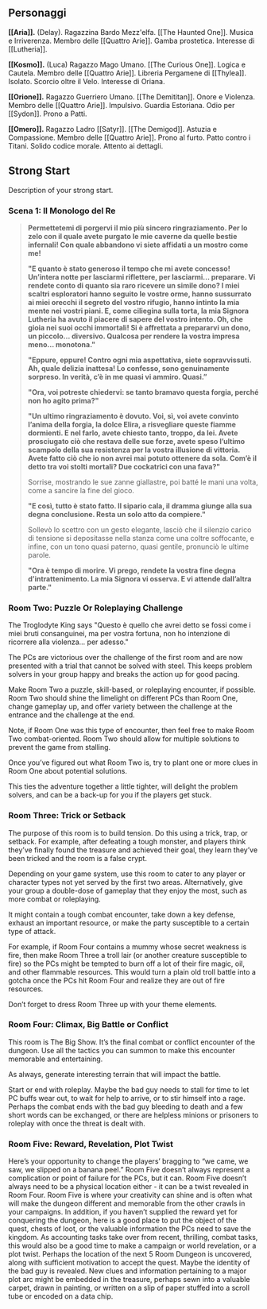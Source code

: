 ## Personaggi  
  
**[[Aria]].** (Delay). Ragazzina Bardo Mezz'elfa. [[The Haunted One]]. Musica e Irriverenza. Membro delle [[Quattro Arie]]. Gamba prostetica. Interesse di [[Lutheria]].
  
**[[Kosmo]].** (Luca) Ragazzo Mago Umano. [[The Curious One]]. Logica e Cautela. Membro delle [[Quattro Arie]]. Libreria Pergamene di [[Thylea]]. Isolato. Scorcio oltre il Velo. Interesse di Oriana.
  
**[[Orione]].** Ragazzo Guerriero Umano. [[The Demititan]]. Onore e Violenza. Membro delle [[Quattro Arie]]. Impulsivo. Guardia Estoriana. Odio per [[Sydon]]. Prono a Patti.
  
**[[Omero]].** Ragazzo Ladro [[Satyr]]. [[The Demigod]]. Astuzia e Compassione. Membro delle [[Quattro Arie]]. Prono al furto. Patto contro i Titani. Solido codice morale. Attento ai dettagli.
  
## Strong Start  
  
Description of your strong start.  
  
### Scena 1: Il Monologo del Re
> **Permettetemi di porgervi il mio più sincero ringraziamento. Per lo zelo con il quale avete purgato le mie caverne da quelle bestie infernali! Con quale abbandono vi siete affidati a un mostro come me!**
> 
> **"E quanto è stato generoso il tempo che mi avete concesso! Un’intera notte per lasciarmi riflettere, per lasciarmi… preparare. Vi rendete conto di quanto sia raro ricevere un simile dono? I miei scaltri esploratori hanno seguito le vostre orme, hanno sussurrato ai miei orecchi il segreto del vostro rifugio, hanno intinto la mia mente nei vostri piani. E, come ciliegina sulla torta, la mia Signora Lutheria ha avuto il piacere di sapere del vostro intento. Oh, che gioia nei suoi occhi immortali! Si è affrettata a prepararvi un dono, un piccolo… diversivo. Qualcosa per rendere la vostra impresa meno… monotona."**
> 
> **"Eppure, eppure! Contro ogni mia aspettativa, siete sopravvissuti. Ah, quale delizia inattesa! Lo confesso, sono genuinamente sorpreso. In verità, c’è in me quasi vi ammiro. Quasi.”**
> 
> **"Ora, voi potreste chiedervi: se tanto bramavo questa forgia, perché non ho agito prima?"**
> 
> **"Un ultimo ringraziamento è dovuto. Voi, sì, voi avete convinto l’anima della forgia, la dolce Elira, a risvegliare queste fiamme dormienti. E nel farlo, avete chiesto tanto, troppo, da lei. Avete prosciugato ciò che restava delle sue forze, avete speso l’ultimo scampolo della sua resistenza per la vostra illusione di vittoria. Avete fatto ciò che io non avrei mai potuto ottenere da sola. Com’è il detto tra voi stolti mortali? Due cockatrici con una fava?"**
> 
> Sorrise, mostrando le sue zanne giallastre, poi batté le mani una volta, come a sancire la fine del gioco.
> 
> **"E così, tutto è stato fatto. Il sipario cala, il dramma giunge alla sua degna conclusione. Resta un solo atto da compiere."**
> 
> Sollevò lo scettro con un gesto elegante, lasciò che il silenzio carico di tensione si depositasse nella stanza come una coltre soffocante, e infine, con un tono quasi paterno, quasi gentile, pronunciò le ultime parole.
> 
> **"Ora è tempo di morire. Vi prego, rendete la vostra fine degna d’intrattenimento. La mia Signora vi osserva. E vi attende dall’altra parte."**

### Room Two: Puzzle Or Roleplaying Challenge
The Troglodyte King says "Questo è quello che avrei detto se fossi come i miei bruti consanguinei, ma per vostra fortuna, non ho intenzione di ricorrere alla violenza... per adesso."

The PCs are victorious over the challenge of the first room and are now presented with a trial that cannot be solved with steel. This keeps problem solvers in your group happy and breaks the action up for good pacing.

Make Room Two a puzzle, skill-based, or roleplaying encounter, if possible. Room Two should shine the limelight on different PCs than Room One, change gameplay up, and offer variety between the challenge at the entrance and the challenge at the end.

Note, if Room One was this type of encounter, then feel free to make Room Two combat-oriented. Room Two should allow for multiple solutions to prevent the game from stalling.

Once you’ve figured out what Room Two is, try to plant one or more clues in Room One about potential solutions.

This ties the adventure together a little tighter, will delight the problem solvers, and can be a back-up for you if the players get stuck.

### Room Three: Trick or Setback
The purpose of this room is to build tension. Do this using a trick, trap, or setback. For example, after defeating a tough monster, and players think they’ve finally found the treasure and achieved their goal, they learn they’ve been tricked and the room is a false crypt.

Depending on your game system, use this room to cater to any player or character types not yet served by the first two areas. Alternatively, give your group a double-dose of gameplay that they enjoy the most, such as more combat or roleplaying.

It might contain a tough combat encounter, take down a key defense, exhaust an important resource, or make the party susceptible to a certain type of attack.

For example, if Room Four contains a mummy whose secret weakness is fire, then make Room Three a troll lair (or another creature susceptible to fire) so the PCs might be tempted to burn off a lot of their fire magic, oil, and other flammable resources. This would turn a plain old troll battle into a gotcha once the PCs hit Room Four and realize they are out of fire resources.

Don’t forget to dress Room Three up with your theme elements.

### Room Four: Climax, Big Battle or Conflict
This room is The Big Show. It’s the final combat or conflict encounter of the dungeon. Use all the tactics you can summon to make this encounter memorable and entertaining.

As always, generate interesting terrain that will impact the battle.

Start or end with roleplay. Maybe the bad guy needs to stall for time to let PC buffs wear out, to wait for help to arrive, or to stir himself into a rage. Perhaps the combat ends with the bad guy bleeding to death and a few short words can be exchanged, or there are helpless minions or prisoners to roleplay with once the threat is dealt with.

### Room Five: Reward, Revelation, Plot Twist
Here’s your opportunity to change the players’ bragging to “we came, we saw, we slipped on a banana peel.”
Room Five doesn’t always represent a complication or point of failure for the PCs, but it can. Room Five doesn’t always need to be a physical location either - it can be a twist revealed in Room Four.
Room Five is where your creativity can shine and is often what will make the dungeon different and memorable from the other crawls in your campaigns.
In addition, if you haven’t supplied the reward yet for conquering the dungeon, here is a good place to put the object of the quest, chests of loot, or the valuable information the PCs need to save the kingdom.
As accounting tasks take over from recent, thrilling, combat tasks, this would also be a good time to make a campaign or world revelation, or a plot twist.
Perhaps the location of the next 5 Room Dungeon is uncovered, along with sufficient motivation to accept the quest.
Maybe the identity of the bad guy is revealed. New clues and information pertaining to a major plot arc might be embedded in the treasure, perhaps sewn into a valuable carpet, drawn in painting, or written on a slip of paper stuffed into a scroll tube or encoded on a data chip.
